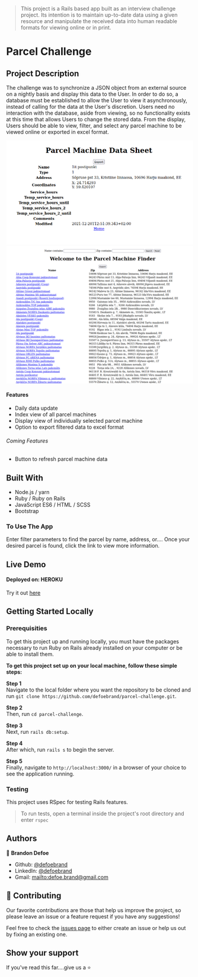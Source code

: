 > This project is a Rails based app built as an interview challenge project. Its intention is to maintain up-to-date data using a given resource and manipulate the received data into human readable formats for viewing online or in print.

# Parcel Challenge

## Project Description

The challenge was to synchronize a JSON object from an external source on a nightly basis and display this data to the User. In order to do so, a database must be established to allow the User to view it asynchronously, instead of calling for the data at the User's discretion. Users need no interaction with the database, aside from viewing, so no functionality exists at this time that allows Users to change the stored data. From the display, Users should be able to view, filter, and select any parcel machine to be viewed online or exported in excel format.

![screenshot](public/images/screenshot1.png)
![screenshot](public/images/screenshot2.png)

#### Features
-   Daily data update
-   Index view of all parcel machines
-   Display view of individually selected parcel machine
-   Option to export filtered data to excel format

###### Coming Features
-   Button to refresh parcel machine data

## Built With
-   Node.js / yarn
-   Ruby / Ruby on Rails
-   JavaScript ES6 / HTML / SCSS
-   Bootstrap

### To Use The App
Enter filter parameters to find the parcel by name, address, or....
Once your desired parcel is found, click the link to view more information.

## Live Demo
#### Deployed on: HEROKU
Try it out [here](https://parcel-challenge.herokuapp.com)


## Getting Started Locally
### Prerequisities
To get this project up and running locally, you must have the packages necessary to run Ruby on Rails already installed on your computer or be able to install them.

**To get this project set up on your local machine, follow these simple steps:**

**Step 1**<br>
Navigate to the local folder where you want the repository to be cloned and run
`git clone https://github.com/defoebrand/parcel-challenge.git`.<br>

**Step 2**<br>
Then, run `cd parcel-challenge`.<br>

**Step 3**<br>
Next, run `rails db:setup`.<br>

**Step 4**<br>
After which, run `rails s` to begin the server.<br>

**Step 5**<br>
Finally, navigate to `http://localhost:3000/` in a browser of your choice to see the application running.<br>

### Testing
This project uses RSpec for testing Rails features.
> To run tests, open a terminal inside the project's root directory and enter `rspec`

## Authors

👤 **Brandon Defoe**

-   Github: [@defoebrand](https://github.com/defoebrand)
-   LinkedIn: [@defoebrand](https://www.linkedin.com/in/defoebrand/)
-   Gmail: <mailto:defoe.brand@gmail.com>

## 🤝 Contributing

Our favorite contributions are those that help us improve the project, so please leave an issue or a feature request if you have any suggestions!

Feel free to check the [issues page](https://github.com/defoebrand/parcel-challenge/issues) to either create an issue or help us out by fixing an existing one.

## Show your support

If you've read this far....give us a ⭐️
